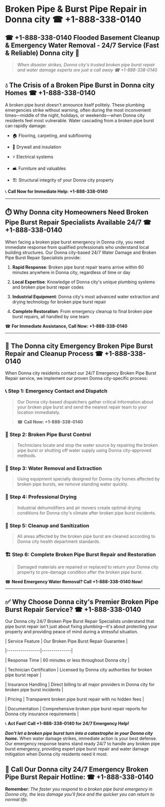 # Broken Pipe & Burst Pipe Repair in Donna city ☎ +1-888-338-0140  
## ☎ +1-888-338-0140 Flooded Basement Cleanup & Emergency Water Removal - 24/7 Service (Fast & Reliable) Donna city 🚨  

> *When disaster strikes, Donna city's trusted broken pipe burst repair and water damage experts are just a call away ☎ +1-888-338-0140*  

## 💧 The Crisis of a Broken Pipe Burst in Donna city Homes ☎ +1-888-338-0140  

A broken pipe burst doesn't announce itself politely. These plumbing emergencies strike without warning, often during the most inconvenient times—middle of the night, holidays, or weekends—when Donna city residents feel most vulnerable. Water cascading from a broken pipe burst can rapidly damage:  

* 🏠 Flooring, carpeting, and subflooring  
* 🧱 Drywall and insulation  
* ⚡ Electrical systems  
* 🛋️ Furniture and valuables  
* 🏗️ Structural integrity of your Donna city property  

📞 **Call Now for Immediate Help: +1-888-338-0140**  

---  

## ⏱️ Why Donna city Homeowners Need Broken Pipe Burst Repair Specialists Available 24/7 ☎ +1-888-338-0140  

When facing a broken pipe burst emergency in Donna city, you need immediate response from qualified professionals who understand local building structures. Our Donna city-based 24/7 Water Damage and Broken Pipe Burst Repair Specialists provide:  

1. **Rapid Response**: Broken pipe burst repair teams arrive within 60 minutes anywhere in Donna city, regardless of time or day  
2. **Local Expertise**: Knowledge of Donna city's unique plumbing systems and broken pipe burst repair codes  
3. **Industrial Equipment**: Donna city's most advanced water extraction and drying technology for broken pipe burst repair  
4. **Complete Restoration**: From emergency cleanup to final broken pipe burst repairs, all handled by one team  

☎ **For Immediate Assistance, Call Now: +1-888-338-0140**  

---  

## 🔧 The Donna city Emergency Broken Pipe Burst Repair and Cleanup Process ☎ +1-888-338-0140  

When Donna city residents contact our 24/7 Emergency Broken Pipe Burst Repair service, we implement our proven Donna city-specific process:  

### 📞 Step 1: Emergency Contact and Dispatch  
> Our Donna city-based dispatchers gather critical information about your broken pipe burst and send the nearest repair team to your location immediately.  
> ☎ **Call Now: +1-888-338-0140**  

### 🚿 Step 2: Broken Pipe Burst Control  
> Technicians locate and stop the water source by repairing the broken pipe burst or shutting off water supply using Donna city-approved methods.  

### 🌊 Step 3: Water Removal and Extraction  
> Using equipment specially designed for Donna city homes affected by broken pipe bursts, we remove standing water quickly.  

### 💨 Step 4: Professional Drying  
> Industrial dehumidifiers and air movers create optimal drying conditions for Donna city's climate after broken pipe burst incidents.  

### 🧼 Step 5: Cleanup and Sanitization  
> All areas affected by the broken pipe burst are cleaned according to Donna city health department standards.  

### 🏗️ Step 6: Complete Broken Pipe Burst Repair and Restoration  
> Damaged materials are repaired or replaced to return your Donna city property to pre-damage condition after the broken pipe burst.  

☎ **Need Emergency Water Removal? Call +1-888-338-0140 Now!**  

---  

## ✅ Why Choose Donna city's Premier Broken Pipe Burst Repair Service? ☎ +1-888-338-0140  

Our Donna city 24/7 Broken Pipe Burst Repair Specialists understand that pipe burst repair isn't just about fixing plumbing—it's about protecting your property and providing peace of mind during a stressful situation.  

| Service Feature | Our Broken Pipe Burst Repair Guarantee |  
|-----------------|---------------|  
| Response Time | 60 minutes or less throughout Donna city |  
| Technician Certification | Licensed by Donna city authorities for broken pipe burst repair |  
| Insurance Handling | Direct billing to all major providers in Donna city for broken pipe burst incidents |  
| Pricing | Transparent broken pipe burst repair with no hidden fees |  
| Documentation | Comprehensive broken pipe burst repair reports for Donna city insurance requirements |  

📞 **Act Fast! Call +1-888-338-0140 for 24/7 Emergency Help!**  

***Don't let a broken pipe burst turn into a catastrophe in your Donna city home.*** When water damage strikes, immediate action is your best defense. Our emergency response teams stand ready 24/7 to handle any broken pipe burst emergency, providing expert pipe burst repair and water damage mitigation when Donna city residents need it most.  

## 📱 Call Our Donna city 24/7 Emergency Broken Pipe Burst Repair Hotline: ☎ +1-888-338-0140  

**Remember**: *The faster you respond to a broken pipe burst emergency in Donna city, the less damage you'll face and the quicker you can return to normal life.*